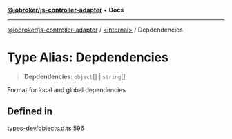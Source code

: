 [**@iobroker/js-controller-adapter**](../../README.md) • **Docs**

***

[@iobroker/js-controller-adapter](../../globals.md) / [\<internal\>](../README.md) / Depdendencies

# Type Alias: Depdendencies

> **Depdendencies**: `object`[] \| `string`[]

Format for local and global dependencies

## Defined in

[types-dev/objects.d.ts:596](https://github.com/ioBroker/ioBroker.js-controller/blob/3f7dfd7110e5b0031cea7f51684c94438886c7d3/packages/types-dev/objects.d.ts#L596)
